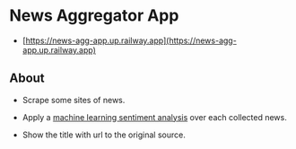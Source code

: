 # News Aggregator App

- [https://news-agg-app.up.railway.app](https://news-agg-app.up.railway.app)

## About

- Scrape some sites of news.

- Apply a [machine learning sentiment analysis](https://en.wikipedia.org/wiki/Sentiment_analysis) over each collected news.

- Show the title with url to the original source.

